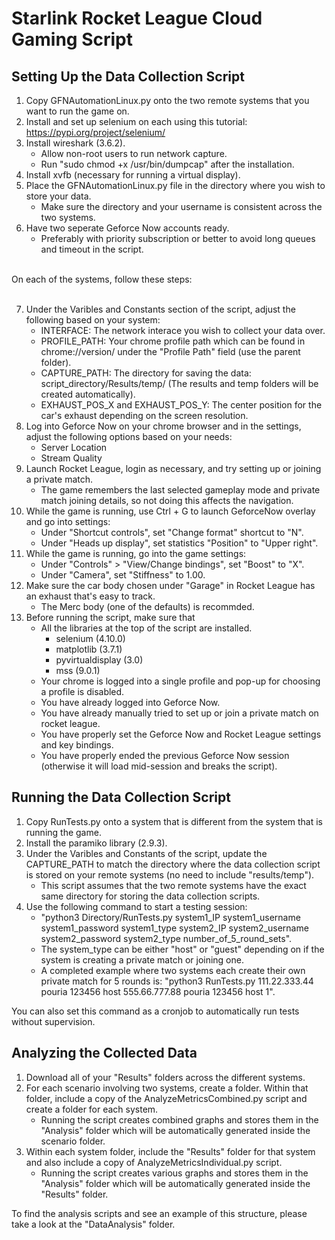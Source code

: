 # Starlink Rocket League Cloud Gaming Script

## Setting Up the Data Collection Script
1. Copy GFNAutomationLinux.py onto the two remote systems that you want to run the game on. 
2. Install and set up selenium on each using this tutorial: https://pypi.org/project/selenium/
3. Install wireshark (3.6.2).
   - Allow non-root users to run network capture.
   - Run "sudo chmod +x /usr/bin/dumpcap" after the installation.
4. Install xvfb (necessary for running a virtual display).
5. Place the GFNAutomationLinux.py file in the directory where you wish to store your data.
   - Make sure the directory and your username is consistent across the two systems.
6. Have two seperate Geforce Now accounts ready.
   - Preferably with priority subscription or better to avoid long queues and timeout in the script.

<br> On each of the systems, follow these steps: <br> <br>

7. Under the Varibles and Constants section of the script, adjust the following based on your system:
   - INTERFACE: The network interace you wish to collect your data over.
   - PROFILE_PATH: Your chrome profile path which can be found in chrome://version/ under the "Profile Path" field (use the parent folder).
   - CAPTURE_PATH: The directory for saving the data: script_directory/Results/temp/ (The results and temp folders will be created automatically).
   - EXHAUST_POS_X and EXHAUST_POS_Y: The center position for the car's exhaust depending on the screen resolution.
8. Log into Geforce Now on your chrome browser and in the settings, adjust the following options based on your needs:
   - Server Location
   - Stream Quality
9. Launch Rocket League, login as necessary, and try setting up or joining a private match.
   - The game remembers the last selected gameplay mode and private match joining details, so not doing this  affects the navigation.
10. While the game is running, use Ctrl + G to launch GeforceNow overlay and go into settings:
    - Under "Shortcut controls", set "Change format" shortcut to "N".
    - Under "Heads up display", set statistics "Position" to "Upper right".
11. While the game is running, go into the game settings:
    - Under "Controls" > "View/Change bindings", set "Boost" to "X".
    - Under "Camera", set "Stiffness" to 1.00.
12. Make sure the car body chosen under "Garage" in Rocket League has an exhaust that's easy to track.
    - The Merc body (one of the defaults) is recommded.   
13. Before running the script, make sure that
    - All the libraries at the top of the script are installed.
       - selenium (4.10.0)
       - matplotlib (3.7.1)
       - pyvirtualdisplay (3.0)
       - mss (9.0.1)
    - Your chrome is logged into a single profile and pop-up for choosing a profile is disabled.
    - You have already logged into Geforce Now.
    - You have already manually tried to set up or join a private match on rocket league.
    - You have properly set the Geforce Now and Rocket League settings and key bindings.
    - You have properly ended the previous Geforce Now session (otherwise it will load mid-session and breaks the script).
  
## Running the Data Collection Script
1. Copy RunTests.py onto a system that is different from the system that is running the game.
2. Install the paramiko library (2.9.3).
3. Under the Varibles and Constants of the script, update the CAPTURE_PATH to match the directory where the data collection script is stored on your remote systems (no need to include "results/temp").
   - This script assumes that the two remote systems have the exact same directory for storing the data collection scripts.
4. Use the following command to start a testing session:
   - "python3 Directory/RunTests.py system1_IP system1_username system1_password system1_type system2_IP system2_username system2_password system2_type number_of_5_round_sets".
   - The system_type can be either "host" or "guest" depending on if the system is creating a private match or joining one.
   - A completed example where two systems each create their own private match for 5 rounds is: "python3 RunTests.py 111.22.333.44 pouria 123456 host 555.66.777.88 pouria 123456 host 1".

You can also set this command as a cronjob to automatically run tests without supervision.

## Analyzing the Collected Data
1. Download all of your "Results" folders across the different systems.
2. For each scenario involving two systems, create a folder. Within that folder, include a copy of the AnalyzeMetricsCombined.py script and create a folder for each system.
   - Running the script creates combined graphs and stores them in the "Analysis" folder which will be automatically generated inside the scenario folder.
3. Within each system folder, include the "Results" folder for that system and also include a copy of AnalyzeMetricsIndividual.py script.
   - Running the script creates various graphs and stores them in the "Analysis" folder which will be automatically generated inside the "Results" folder.
  
To find the analysis scripts and see an example of this structure, please take a look at the "DataAnalysis" folder.
  
   

